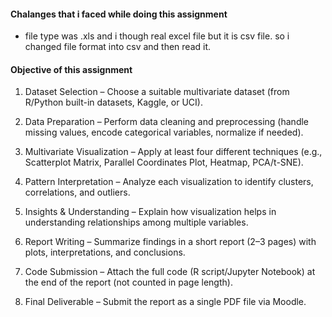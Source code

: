 #### Chalanges that i faced while doing this assignment

* file type was .xls and i though real excel file but it is csv file. so i changed file format into csv and then read it.


#### Objective of this assignment

1. Dataset Selection – Choose a suitable multivariate dataset (from R/Python built-in datasets, Kaggle, or UCI).

2. Data Preparation – Perform data cleaning and preprocessing (handle missing values, encode categorical variables, normalize if needed).

3. Multivariate Visualization – Apply at least four different techniques (e.g., Scatterplot Matrix, Parallel Coordinates Plot, Heatmap, PCA/t-SNE).

4. Pattern Interpretation – Analyze each visualization to identify clusters, correlations, and outliers.

5. Insights & Understanding – Explain how visualization helps in understanding relationships among multiple variables.

6. Report Writing – Summarize findings in a short report (2–3 pages) with plots, interpretations, and conclusions.

7. Code Submission – Attach the full code (R script/Jupyter Notebook) at the end of the report (not counted in page length).

8. Final Deliverable – Submit the report as a single PDF file via Moodle.